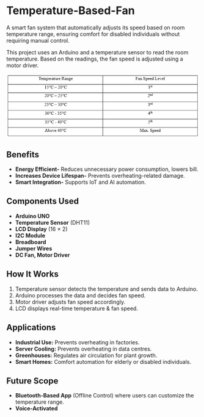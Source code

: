 # Temperature-Based-Fan
A smart fan system that automatically adjusts its speed based on room temperature range, ensuring comfort for disabled individuals without requiring manual control.

This project uses an Arduino and a temperature sensor to read the room temperature. Based on the readings, the fan speed is adjusted using a motor driver.

![Project Setup](https://github.com/manasichoudhari/Temperature-Based-Fan/blob/main/Screenshot%202025-04-20%20152630.png)

## Benefits 
- **Energy Efficient-** Reduces unnecessary power consumption, lowers bill.
- **Increases Device Lifespan-** Prevents overheating-related damage.
- **Smart Integration-** Supports IoT and AI automation.

## Components Used 
-	**Arduino UNO**
-	**Temperature Sensor** (DHT11)
-	**LCD Display** (16 × 2)
-	**I2C Module**
-	**Breadboard**
-	**Jumper Wires**
-	**DC Fan, Motor Driver**

## How It Works
1. Temperature sensor detects the temperature and sends data to Arduino.
2. Arduino processes the data and decides fan speed.
3. Motor driver adjusts fan speed accordingly.
4. LCD displays real-time temperature & fan speed.

## Applications
- **Industrial Use:** Prevents overheating in factories.
- **Server Cooling:** Prevents overheating in data centres.
- **Greenhouses:** Regulates air circulation for plant growth.
- **Smart Homes:** Comfort automation for elderly or disabled individuals.

## Future Scope
-	**Bluetooth-Based App** (Offline Control) where users can customize the temperature range.
- **Voice-Activated**
